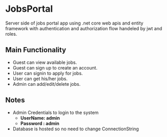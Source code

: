 # JobsPortal
Server side of jobs portal app using .net core web apis and entity framework with authentication and authorization flow handeled by jwt and roles.

## Main Functionality
- Guest can view available jobs.
- Guest can sign up to create an account.
- User can signin to apply for jobs.
- User can get his/her jobs.
- Admin can add/edit/delete jobs.


## Notes
- Admin Credentials to login to the system 
  - **UserName: admin** 
  - **Password : admin** 
- Database is hosted so no need to change ConnectionString
